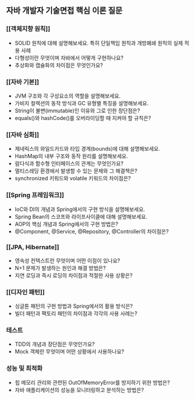 ## 자바 개발자 기술면접 핵심 이론 질문

### [[객체지향 원칙]]

- SOLID 원칙에 대해 설명해보세요. 특히 단일책임 원칙과 개방폐쇄 원칙의 실제 적용 사례
- 다형성이란 무엇이며 자바에서 어떻게 구현하나요?
- 추상화와 캡슐화의 차이점은 무엇인가요?

### [[자바 기본]]

- JVM 구조와 각 구성요소의 역할을 설명해보세요.
- 가비지 컬렉션의 동작 방식과 GC 유형별 특징을 설명해보세요.
- String이 불변(immutable)인 이유와 그로 인한 장단점은?
- equals()와 hashCode()를 오버라이딩할 때 지켜야 할 규칙은?

### [[자바 심화]]

- 제네릭스의 와일드카드와 타입 경계(bounds)에 대해 설명해보세요.
- HashMap의 내부 구조와 동작 원리를 설명해보세요.
- 람다식과 함수형 인터페이스의 관계는 무엇인가요?
- 멀티스레딩 환경에서 발생할 수 있는 문제와 그 해결책은?
- synchronized 키워드와 volatile 키워드의 차이점은?

### [[Spring 프레임워크]]

- IoC와 DI의 개념과 Spring에서의 구현 방식을 설명해보세요.
- Spring Bean의 스코프와 라이프사이클에 대해 설명해보세요.
- AOP의 핵심 개념과 Spring에서의 구현 방법은?
- @Component, @Service, @Repository, @Controller의 차이점은?

### [[JPA, Hibernate]]

- 영속성 컨텍스트란 무엇이며 어떤 이점이 있나요?
- N+1 문제가 발생하는 원인과 해결 방법은?
- 지연 로딩과 즉시 로딩의 차이점과 적절한 사용 상황은?

### [[디자인 패턴]]

- 싱글톤 패턴의 구현 방법과 Spring에서의 활용 방식은?
- 빌더 패턴과 팩토리 패턴의 차이점과 각각의 사용 사례는?

### 테스트

- TDD의 개념과 장단점은 무엇인가요?
- Mock 객체란 무엇이며 어떤 상황에서 사용하나요?

### 성능 및 최적화

- 힙 메모리 관리와 관련된 OutOfMemoryError를 방지하기 위한 방법은?
- 자바 애플리케이션의 성능을 모니터링하고 분석하는 방법은?
